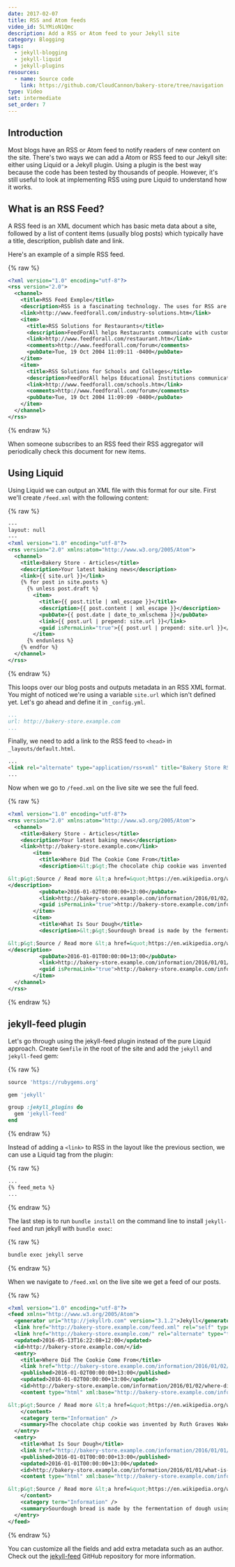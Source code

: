 ```yaml
---
date: 2017-02-07
title: RSS and Atom feeds
video_id: 5LYMioN1Qmc
description: Add a RSS or Atom feed to your Jekyll site
category: Blogging
tags:
  - jekyll-blogging
  - jekyll-liquid
  - jekyll-plugins
resources:
  - name: Source code
    link: https://github.com/CloudCannon/bakery-store/tree/navigation
type: Video
set: intermediate
set_order: 7
---
```

## Introduction

Most blogs have an RSS or Atom feed to notify readers of new content on the site. There's two ways we can add a Atom or RSS feed to our Jekyll site: either using Liquid or a Jekyll plugin. Using a plugin is the best way because the code has been tested by thousands of people. However, it's still useful to look at implementing RSS using pure Liquid to understand how it works.

## What is an RSS Feed?

A RSS feed is an XML document which has basic meta data about a site, followed by a list of content items (usually blog posts) which typically have a title, description, publish date and link.

Here's an example of a simple RSS feed.

{% raw %}
~~~xml
<?xml version="1.0" encoding="utf-8"?>
<rss version="2.0">
  <channel>
    <title>RSS Feed Exmple</title>
    <description>RSS is a fascinating technology. The uses for RSS are expanding daily.</description>
    <link>http://www.feedforall.com/industry-solutions.htm</link>
    <item>
      <title>RSS Solutions for Restaurants</title>
      <description>FeedForAll helps Restaurants communicate with customers. Let your customers know the latest specials or events.</description>
      <link>http://www.feedforall.com/restaurant.htm</link>
      <comments>http://www.feedforall.com/forum</comments>
      <pubDate>Tue, 19 Oct 2004 11:09:11 -0400</pubDate>
    </item>
    <item>
      <title>RSS Solutions for Schools and Colleges</title>
      <description>FeedForAll helps Educational Institutions communicate with students about school wide activities, events, and schedules</description>
      <link>http://www.feedforall.com/schools.htm</link>
      <comments>http://www.feedforall.com/forum</comments>
      <pubDate>Tue, 19 Oct 2004 11:09:09 -0400</pubDate>
    </item>
  </channel>
</rss>
~~~
{% endraw %}

When someone subscribes to an RSS feed their RSS aggregator will periodically check this document for new items.

## Using Liquid

Using Liquid we can output an XML file with this format for our site. First we'll create `/feed.xml` with the following content:

{% raw %}
~~~xml
---
layout: null
---
<?xml version="1.0" encoding="utf-8"?>
<rss version="2.0" xmlns:atom="http://www.w3.org/2005/Atom">
  <channel>
    <title>Bakery Store - Articles</title>
    <description>Your latest baking news</description>
    <link>{{ site.url }}</link>
    {% for post in site.posts %}
      {% unless post.draft %}
        <item>
          <title>{{ post.title | xml_escape }}</title>
          <description>{{ post.content | xml_escape }}</description>
          <pubDate>{{ post.date | date_to_xmlschema }}</pubDate>
          <link>{{ post.url | prepend: site.url }}</link>
          <guid isPermaLink="true">{{ post.url | prepend: site.url }}</guid>
        </item>
      {% endunless %}
    {% endfor %}
  </channel>
</rss>
~~~
{% endraw %}

This loops over our blog posts and outputs metadata in an RSS XML format. You might of noticed we're using a variable `site.url` which isn't defined yet. Let's go ahead and define it in `_config.yml`.

~~~yaml
...
url: http://bakery-store.example.com
...
~~~

Finally, we need to add a link to the RSS feed to `<head>` in `_layouts/default.html`.

~~~html
...
<link rel="alternate" type="application/rss+xml" title="Bakery Store RSS" href="/feed.xml">
...
~~~

Now when we go to `/feed.xml` on the live site we see the full feed.

{% raw %}
~~~xml
<?xml version="1.0" encoding="utf-8"?>
<rss version="2.0" xmlns:atom="http://www.w3.org/2005/Atom">
  <channel>
    <title>Bakery Store - Articles</title>
    <description>Your latest baking news</description>
    <link>http://bakery-store.example.com</link>
        <item>
          <title>Where Did The Cookie Come From</title>
          <description>&lt;p&gt;The chocolate chip cookie was invented by Ruth Graves Wakefield. She owned the Toll House Inn, in Whitman, Massachusetts, a very popular restaurant that featured home cooking in the 1930s. Her cookbook, Toll House Tried and True Recipes, was first published in 1936 by M. Barrows &amp;amp; Company, New York. The 1938 edition of the cookbook was the first to include the recipe “Toll House Chocolate Crunch Cookie” which rapidly became a favorite cookie in American homes.&lt;/p&gt;

&lt;p&gt;Source / Read more &lt;a href=&quot;https://en.wikipedia.org/wiki/Chocolate_chip_cookie&quot;&gt;Wikipedia&lt;/a&gt;&lt;/p&gt;
</description>
          <pubDate>2016-01-02T00:00:00+13:00</pubDate>
          <link>http://bakery-store.example.com/information/2016/01/02/where-did-the-cookie-come-from.html</link>
          <guid isPermaLink="true">http://bakery-store.example.com/information/2016/01/02/where-did-the-cookie-come-from.html</guid>
        </item>
        <item>
          <title>What Is Sour Dough</title>
          <description>&lt;p&gt;Sourdough bread is made by the fermentation of dough using naturally-occurring lactobacilli and yeast. Sourdough bread has a mildly sour taste not present in most breads made with baker’s yeast and better inherent keeping qualities than other breads, due to the lactic acid produced by the lactobacilli.&lt;/p&gt;

&lt;p&gt;Source / Read more &lt;a href=&quot;https://en.wikipedia.org/wiki/Sourdough&quot;&gt;Wikipedia&lt;/a&gt;&lt;/p&gt;
</description>
          <pubDate>2016-01-01T00:00:00+13:00</pubDate>
          <link>http://bakery-store.example.com/information/2016/01/01/what-is-sour-dough.html</link>
          <guid isPermaLink="true">http://bakery-store.example.com/information/2016/01/01/what-is-sour-dough.html</guid>
        </item>    
  </channel>
</rss>
~~~
{% endraw %}

## jekyll-feed plugin

Let's go through using the jekyll-feed plugin instead of the pure Liquid approach. Create `Gemfile` in the root of the site and add the `jekyll` and `jekyll-feed` gem:

{% raw %}
~~~ruby
source 'https://rubygems.org'

gem 'jekyll'

group :jekyll_plugins do
  gem 'jekyll-feed'
end
~~~
{% endraw %}

Instead of adding a `<link>` to RSS in the layout like the previous section, we can use a Liquid tag from the plugin:

{% raw %}
~~~html
...
{% feed_meta %}
...
~~~
{% endraw %}


The last step is to run `bundle install` on the command line to install `jekyll-feed` and run jekyll with `bundle exec`:

{% raw %}
~~~bash
bundle exec jekyll serve
~~~
{% endraw %}

When we navigate to `/feed.xml` on the live site we get a feed of our posts.

{% raw %}
~~~xml
<?xml version="1.0" encoding="utf-8"?>
<feed xmlns="http://www.w3.org/2005/Atom">
  <generator uri="http://jekyllrb.com" version="3.1.2">Jekyll</generator>
  <link href="http://bakery-store.example.com/feed.xml" rel="self" type="application/atom+xml" />
  <link href="http://bakery-store.example.com/" rel="alternate" type="text/html" />
  <updated>2016-05-13T16:22:08+12:00</updated>
  <id>http://bakery-store.example.com/</id>
  <entry>
    <title>Where Did The Cookie Come From</title>
    <link href="http://bakery-store.example.com/information/2016/01/02/where-did-the-cookie-come-from.html" rel="alternate" type="text/html" title="Where Did The Cookie Come From" />
    <published>2016-01-02T00:00:00+13:00</published>
    <updated>2016-01-02T00:00:00+13:00</updated>
    <id>http://bakery-store.example.com/information/2016/01/02/where-did-the-cookie-come-from</id>
    <content type="html" xml:base="http://bakery-store.example.com/information/2016/01/02/where-did-the-cookie-come-from.html">&lt;p&gt;The chocolate chip cookie was invented by Ruth Graves Wakefield. She owned the Toll House Inn, in Whitman, Massachusetts, a very popular restaurant that featured home cooking in the 1930s. Her cookbook, Toll House Tried and True Recipes, was first published in 1936 by M. Barrows &amp;amp; Company, New York. The 1938 edition of the cookbook was the first to include the recipe “Toll House Chocolate Crunch Cookie” which rapidly became a favorite cookie in American homes.&lt;/p&gt;

&lt;p&gt;Source / Read more &lt;a href=&quot;https://en.wikipedia.org/wiki/Chocolate_chip_cookie&quot;&gt;Wikipedia&lt;/a&gt;&lt;/p&gt;
    </content>
    <category term="Information" />
    <summary>The chocolate chip cookie was invented by Ruth Graves Wakefield. She owned the Toll House Inn, in Whitman, Massachusetts, a very popular restaurant that featured home cooking in the 1930s. Her cookbook, Toll House Tried and True Recipes, was first published in 1936 by M. Barrows &amp;amp; Company, New York. The 1938 edition of the cookbook was the first to include the recipe “Toll House Chocolate Crunch Cookie” which rapidly became a favorite cookie in American homes.</summary>
  </entry>
  <entry>
    <title>What Is Sour Dough</title>
    <link href="http://bakery-store.example.com/information/2016/01/01/what-is-sour-dough.html" rel="alternate" type="text/html" title="What Is Sour Dough" />
    <published>2016-01-01T00:00:00+13:00</published>
    <updated>2016-01-01T00:00:00+13:00</updated>
    <id>http://bakery-store.example.com/information/2016/01/01/what-is-sour-dough</id>
    <content type="html" xml:base="http://bakery-store.example.com/information/2016/01/01/what-is-sour-dough.html">&lt;p&gt;Sourdough bread is made by the fermentation of dough using naturally-occurring lactobacilli and yeast. Sourdough bread has a mildly sour taste not present in most breads made with baker’s yeast and better inherent keeping qualities than other breads, due to the lactic acid produced by the lactobacilli.&lt;/p&gt;

&lt;p&gt;Source / Read more &lt;a href=&quot;https://en.wikipedia.org/wiki/Sourdough&quot;&gt;Wikipedia&lt;/a&gt;&lt;/p&gt;
    </content>
    <category term="Information" />
    <summary>Sourdough bread is made by the fermentation of dough using naturally-occurring lactobacilli and yeast. Sourdough bread has a mildly sour taste not present in most breads made with baker’s yeast and better inherent keeping qualities than other breads, due to the lactic acid produced by the lactobacilli.</summary>
  </entry>
</feed>
~~~
{% endraw %}

You can customize all the fields and add extra metadata such as an author. Check out the [jekyll-feed](https://github.com/jekyll/jekyll-feed) GitHub repository for more information.
